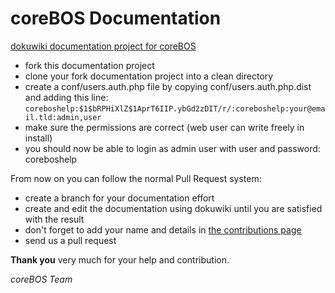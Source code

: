 coreBOS Documentation
===========

[dokuwiki documentation project for coreBOS](http://corebos.org/documentation)

* fork this documentation project
* clone your fork documentation project into a clean directory
* create a conf/users.auth.php file by copying conf/users.auth.php.dist and adding this line:
```coreboshelp:$1$bRPHiXlZ$1AprT6IIP.ybGd2zDIT/r/:coreboshelp:your@email.tld:admin,user```
* make sure the permissions are correct (web user can write freely in install)
* you should now be able to login as admin user with user and password: coreboshelp

From now on you can follow the normal Pull Request system:

* create a branch for your documentation effort
* create and edit the documentation using dokuwiki until you are satisfied with the result
* don't forget to add your name and details in [the contributions page](http://corebos.org/documentation/doku.php?id=en:devel:contributors)
* send us a pull request

**Thank you** very much for your help and contribution.

*coreBOS Team*
